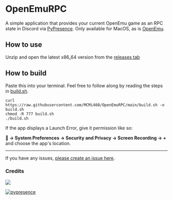 # OpenEmuRPC

A simple application that provides your current OpenEmu game as an RPC state in Discord via [PyPresence](https://github.com/qwertyquerty/pypresence). Only available for MacOS, as is [OpenEmu](https://openemu.org/).

## How to use
Unzip and open the latest x86_64 version from the [releases tab](https://github.com/MCMi460/OpenEmuRPC/releases)
## How to build
Paste this into your terminal. Feel free to follow along by reading the steps in [build.sh](https://raw.githubusercontent.com/MCMi460/OpenEmuRPC/main/build.sh).
```
curl https://raw.githubusercontent.com/MCMi460/OpenEmuRPC/main/build.sh -o build.sh
chmod -R 777 build.sh
./build.sh
```
If the app displays a Launch Error, give it permission like so:

** -> System Preferences -> Security and Privacy -> Screen Recording -> +** and choose the app's location.

---
If you have any issues, [please create an issue here](https://github.com/MCMi460/OpenEmuRPC/issues/new).

### Credits
<a href="https://mi460.dev/github"><img src="https://img.shields.io/static/v1?label=MCMi460&amp;message=Github&amp;color=c331d4"></a>

[![pypresence](https://img.shields.io/badge/using-pypresence-00bb88.svg?style=for-the-badge&logo=discord&logoWidth=20)](https://github.com/qwertyquerty/pypresence)

<!--- You found an easter egg! Here's a cookie UwU :totallyrealcookie.png: -->
